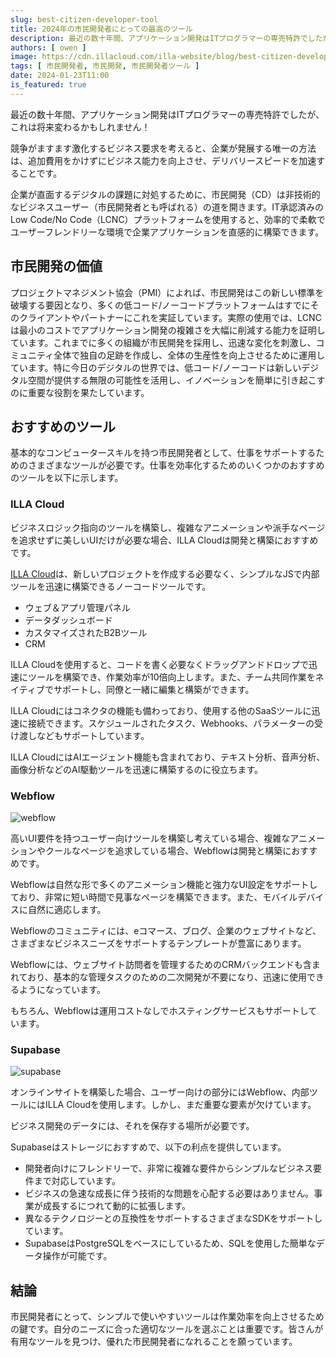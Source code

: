 ```yaml
---
slug: best-citizen-developer-tool
title: 2024年の市民開発者にとっての最高のツール
description: 最近の数十年間、アプリケーション開発はITプログラマーの専売特許でしたが、これは将来変わるかもしれません！
authors: [ owen ]
image: https://cdn.illacloud.com/illa-website/blog/best-citizen-developer-tool/cover.webp
tags: [ 市民開発者, 市民開発, 市民開発者ツール ]
date: 2024-01-23T11:00
is_featured: true
---
```


最近の数十年間、アプリケーション開発はITプログラマーの専売特許でしたが、これは将来変わるかもしれません！

競争がますます激化するビジネス要求を考えると、企業が発展する唯一の方法は、追加費用をかけずにビジネス能力を向上させ、デリバリースピードを加速することです。

企業が直面するデジタルの課題に対処するために、市民開発（CD）は非技術的なビジネスユーザー（市民開発者とも呼ばれる）の道を開きます。IT承認済みのLow Code/No Code（LCNC）プラットフォームを使用すると、効率的で柔軟でユーザーフレンドリーな環境で企業アプリケーションを直感的に構築できます。

## 市民開発の価値

プロジェクトマネジメント協会（PMI）によれば、市民開発はこの新しい標準を破壊する要因となり、多くの低コード/ノーコードプラットフォームはすでにそのクライアントやパートナーにこれを実証しています。実際の使用では、LCNCは最小のコストでアプリケーション開発の複雑さを大幅に削減する能力を証明しています。これまでに多くの組織が市民開発を採用し、迅速な変化を刺激し、コミュニティ全体で独自の足跡を作成し、全体の生産性を向上させるために運用しています。特に今日のデジタルの世界では、低コード/ノーコードは新しいデジタル空間が提供する無限の可能性を活用し、イノベーションを簡単に引き起こすのに重要な役割を果たしています。

## おすすめのツール

基本的なコンピュータースキルを持つ市民開発者として、仕事をサポートするためのさまざまなツールが必要です。仕事を効率化するためのいくつかのおすすめのツールを以下に示します。

### ILLA Cloud

ビジネスロジック指向のツールを構築し、複雑なアニメーションや派手なページを追求せずに美しいUIだけが必要な場合、ILLA Cloudは開発と構築におすすめです。

[ILLA Cloud](https://illacloud.com/)は、新しいプロジェクトを作成する必要なく、シンプルなJSで内部ツールを迅速に構築できるノーコードツールです。

- ウェブ＆アプリ管理パネル
- データダッシュボード
- カスタマイズされたB2Bツール
- CRM

ILLA Cloudを使用すると、コードを書く必要なくドラッグアンドドロップで迅速にツールを構築でき、作業効率が10倍向上します。また、チーム共同作業をネイティブでサポートし、同僚と一緒に編集と構築ができます。

ILLA Cloudにはコネクタの機能も備わっており、使用する他のSaaSツールに迅速に接続できます。スケジュールされたタスク、Webhooks、パラメーターの受け渡しなどもサポートしています。

ILLA CloudにはAIエージェント機能も含まれており、テキスト分析、音声分析、画像分析などのAI駆動ツールを迅速に構築するのに役立ちます。

### Webflow

![webflow](https://cdn.illacloud.com/illa-website/blog/best-citizen-developer-tool/webflow.png)

高いUI要件を持つユーザー向けツールを構築し考えている場合、複雑なアニメーションやクールなページを追求している場合、Webflowは開発と構築におすすめです。

Webflowは自然な形で多くのアニメーション機能と強力なUI設定をサポートしており、非常に短い時間で見事なページを構築できます。また、モバイルデバイスに自然に適応します。

Webflowのコミュニティには、eコマース、ブログ、企業のウェブサイトなど、さまざまなビジネスニーズをサポートするテンプレートが豊富にあります。

Webflowには、ウェブサイト訪問者を管理するためのCRMバックエンドも含まれており、基本的な管理タスクのための二次開発が不要になり、迅速に使用できるようになっています。

もちろん、Webflowは運用コストなしでホスティングサービスもサポートしています。

### Supabase

![supabase](https://cdn.illacloud.com/illa-website/blog/best-citizen-developer-tool/supabase.png)

オンラインサイトを構築した場合、ユーザー向けの部分にはWebflow、内部ツールにはILLA Cloudを使用します。しかし、まだ重要な要素が欠けています。

ビジネス開発のデータには、それを保存する場所が必要です。

Supabaseはストレージにおすすめで、以下の利点を提供しています。

- 開発者向けにフレンドリーで、非常に複雑な要件からシンプルなビジネス要件まで対応しています。
- ビジネスの急速な成長に伴う技術的な問題を心配する必要はありません。事業が成長するにつれて動的に拡張します。
- 異なるテクノロジーとの互換性をサポートするさまざまなSDKをサポートしています。
- SupabaseはPostgreSQLをベースにしているため、SQLを使用した簡単なデータ操作が可能です。

## 結論

市民開発者にとって、シンプルで使いやすいツールは作業効率を向上させるための鍵です。自分のニーズに合った適切なツールを選ぶことは重要です。皆さんが有用なツールを見つけ、優れた市民開発者になれることを願っています。
